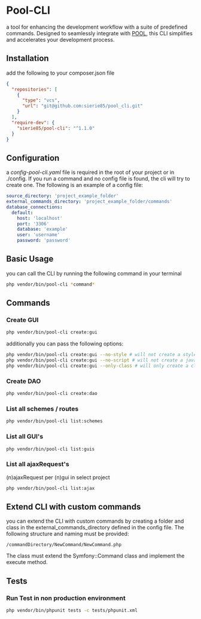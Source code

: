 # Pool-CLI

a tool for enhancing the development workflow with a suite of predefined commands.
Designed to seamlessly integrate with [POOL](https://github.com/manhart/pool), this CLI simplifies and accelerates your
development process.

## Installation

add the following to your composer.json file

```json
{
  "repositories": [
    {
      "type": "vcs",
      "url": "git@github.com:sierie85/pool_cli.git"
    }
  ],
  "require-dev": {
    "sierie85/pool-cli": "^1.1.0"
  }
}
```

## Configuration

a *config-pool-cli.yaml* file is required in the root of your project or in ./config. If you run a command and no
config file is found, the cli will try to create one.
The following is an example of a config file:

```yaml
source_directory: 'project_example_folder'
external_commands_directory: 'project_example_folder/commands'
database_connections:
  default:
    host: 'localhost'
    port: '3306'
    database: 'example'
    user: 'username'
    password: 'password'
```

## Basic Usage

you can call the CLI by running the following command in your terminal

```bash
php vendor/bin/pool-cli *command*
```

## Commands

### Create GUI

```bash
php vendor/bin/pool-cli create:gui
```

additionally you can pass the following options:

```bash
php vendor/bin/pool-cli create:gui --no-style # will not create a stylesheet file
php vendor/bin/pool-cli create:gui --no-script # will not create a javascript file
php vendor/bin/pool-cli create:gui --only-class # will only create a class file
```

### Create DAO

```bash
php vendor/bin/pool-cli create:dao
```

### List all schemes / routes

```bash
php vendor/bin/pool-cli list:schemes
```

### List all GUI's

```bash
php vendor/bin/pool-cli list:guis
```

### List all ajaxRequest's

(n)ajaxRequest per (n)gui in select project

```bash
php vendor/bin/pool-cli list:ajax
```

## Extend CLI with custom commands

you can extend the CLI with custom commands by creating a folder and class in the external_commands_directory defined in
the config
file. The following structure and naming must be provided:

```
/commandDirectory/NewCommand/NewCommand.php
```

The class must extend the Symfony::Command class and implement the execute method.

## Tests

### Run Test in non production environment

```bash
php vendor/bin/phpunit tests -c tests/phpunit.xml
```